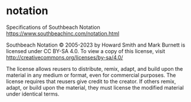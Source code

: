 # notation
Specifications of Southbeach Notation  
https://www.southbeachinc.com/notation.html  
  
Southbeach Notation © 2005-2023 by Howard Smith and Mark Burnett is licensed under CC BY-SA 4.0. To view a copy of this license, visit http://creativecommons.org/licenses/by-sa/4.0/  
  
The license allows reusers to distribute, remix, adapt, and build upon the material in any medium or format, even for commercial purposes. The license requires that reusers give credit to the creator. If others remix, adapt, or build upon the material, they must license the modified material under identical terms.  
